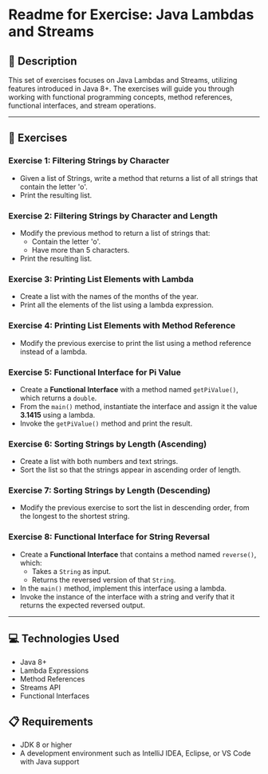 # Readme for Exercise: Java Lambdas and Streams

## 📄 Description

This set of exercises focuses on Java Lambdas and Streams, utilizing features introduced in Java 8+. The exercises will guide you through working with functional programming concepts, method references, functional interfaces, and stream operations.

---

## 🚀 Exercises

### Exercise 1: Filtering Strings by Character
- Given a list of Strings, write a method that returns a list of all strings that contain the letter 'o'.
- Print the resulting list.

### Exercise 2: Filtering Strings by Character and Length
- Modify the previous method to return a list of strings that:
  - Contain the letter 'o'.
  - Have more than 5 characters.
- Print the resulting list.

### Exercise 3: Printing List Elements with Lambda
- Create a list with the names of the months of the year.
- Print all the elements of the list using a lambda expression.

### Exercise 4: Printing List Elements with Method Reference
- Modify the previous exercise to print the list using a method reference instead of a lambda.

### Exercise 5: Functional Interface for Pi Value
- Create a **Functional Interface** with a method named `getPiValue()`, which returns a `double`.
- From the `main()` method, instantiate the interface and assign it the value **3.1415** using a lambda.
- Invoke the `getPiValue()` method and print the result.

### Exercise 6: Sorting Strings by Length (Ascending)
- Create a list with both numbers and text strings.
- Sort the list so that the strings appear in ascending order of length.

### Exercise 7: Sorting Strings by Length (Descending)
- Modify the previous exercise to sort the list in descending order, from the longest to the shortest string.

### Exercise 8: Functional Interface for String Reversal
- Create a **Functional Interface** that contains a method named `reverse()`, which:
  - Takes a `String` as input.
  - Returns the reversed version of that `String`.
- In the `main()` method, implement this interface using a lambda.
- Invoke the instance of the interface with a string and verify that it returns the expected reversed output.

---

## 💻 Technologies Used
- Java 8+
- Lambda Expressions
- Method References
- Streams API
- Functional Interfaces

## 📋 Requirements
- JDK 8 or higher
- A development environment such as IntelliJ IDEA, Eclipse, or VS Code with Java support
```

